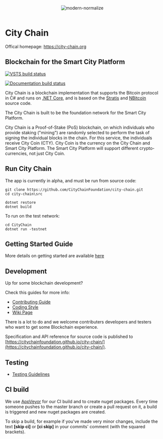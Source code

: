 <div align="center">
	<br>
  <img src="https://city-chain.org/images/logo/city-chain-gold-100x.png" alt="modern-normalize">
	<br>
	<br>
</div>

City Chain
===============

Offical homepage:
https://city-chain.org

Blockchain for the Smart City Platform
----------------------------

[![VSTS build status][1]][2]

[1]: https://dev.azure.com/citychain/city-chain/_apis/build/status/CityChainFoundation.city-chain
[2]: https://dev.azure.com/citychain/city-chain/_build/latest?definitionId=7

[![Documentation build status][3]][4]

[3]: https://ci.appveyor.com/api/projects/status/xs9789ye8ulu29j3/branch/master?svg=true
[4]: https://ci.appveyor.com/project/citychain/city-chain

City Chain is a blockchain implementation that supports the Bitcoin protocol in C# and runs on [.NET Core](https://dotnet.github.io/), and is based on the [Stratis](https://github.com/stratisproject) and [NBitcoin](https://github.com/MetacoSA/NBitcoin) source code.

The City Chain is built to be the foundation network for the Smart City Platform.

City Chain is a Proof-of-Stake (PoS) blockchain, on which individuals who provide staking ("mining") are randomly selected to perform the 
task of signing the individual blocks in the chain. For this service, the individuals receive City Coin (CTY). City Coin is the currency on the 
City Chain and Smart City Platform. The Smart City Platform will support different crypto-currencies, not just City Coin.

Run City Chain
------------------

The app is currently in alpha, and must be run from source code:

```
git clone https://github.com/CityChainFoundation/city-chain.git
cd city-chain\src

dotnet restore
dotnet build
```

To run on the test network:
```
cd CityChain
dotnet run -testnet
```

Getting Started Guide
-----------
More details on getting started are available [here](Documentation/getting-started.md)

Development
-----------
Up for some blockchain development?

Check this guides for more info:
* [Contributing Guide](Documentation/contributing.md)
* [Coding Style](Documentation/coding-style.md)
* [Wiki Page](https://stratisplatform.atlassian.net/wiki/spaces/WIKI/overview)

There is a lot to do and we welcome contributers developers and testers who want to get some Blockchain experience.

Specification and API reference for source code is published to [https://citychainfoundation.github.io/city-chain/](https://citychainfoundation.github.io/city-chain/).

Testing
-------
* [Testing Guidelines](Documentation/testing-guidelines.md)

CI build
-----------

We use [AppVeyor](https://www.appveyor.com/) for our CI build and to create nuget packages.
Every time someone pushes to the master branch or create a pull request on it, a build is triggered and new nuget packages are created.

To skip a build, for example if you've made very minor changes, include the text **[skip ci]** or **[ci skip]** in your commits' comment (with the squared brackets).
